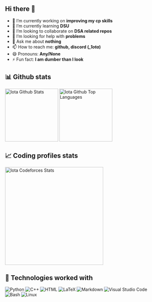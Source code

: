## Hi there 👋

- 🔭 I’m currently working on **improving my cp skills**
- 🌱 I’m currently learning **DSU**
- 👯 I’m looking to collaborate on **DSA related repos**
- 🤔 I’m looking for help with **problems**
- 💬 Ask me about **nothing**
- 📫 How to reach me: **github, discord (*_1ota*)**
- 😄 Pronouns: **Any/None**
- ⚡ Fun fact: **I am dumber than I look**

## 📊 Github stats

<span>
<img height="174" src="stats/github_stats.svg" alt="Iota Github Stats" />
<img height="174" src="stats/top_langs.svg" alt="Iota Github Top Languages" />
</span>

## 📈 Coding profiles stats

<a href="https://codeforces.com/profile/1ota">
<img align="center" height="322" src="stats/codeforces_stats.svg" alt="Iota Codeforces Stats"/>
</a>

## 🧩 Technologies worked with

<p>
<img alt="Python" src="https://img.shields.io/badge/Python-3f7cad.svg?logo=python&logoColor=white">
<img alt="C++" src="https://img.shields.io/badge/C%2B%2B-00599C?logo=c%2B%2B&logoColor=white">
<img alt="HTML" src="https://img.shields.io/badge/HTML-E34F26.svg?logo=html5&logoColor=white">
<img alt="LaTeX" src="https://img.shields.io/badge/LaTeX-008080.svg?logo=LaTeX&logoColor=white">
<img alt="Markdown" src="https://img.shields.io/badge/Markdown-20232A.svg?logo=markdown&logoColor=white">
<img alt="Visual Studio Code" src="https://img.shields.io/badge/Visual%20Studio%20Code-167acd.svg?logo=visual-studio-code&logoColor=white">
<img alt="Bash" src="https://img.shields.io/badge/Bash-20232A.svg?logo=gnu-bash&logoColor=white">
<img alt="Linux" src="https://img.shields.io/badge/Linux-f6db47?logo=linux&logoColor=black">
</p>
